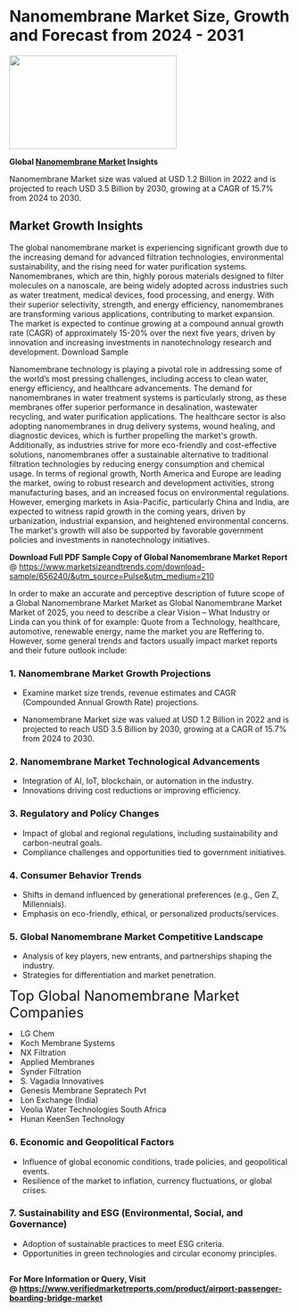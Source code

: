 <H1>Nanomembrane Market Size, Growth and Forecast from 2024 - 2031</H1><img class="aligncenter size-medium wp-image-584254" src="https://thirdeyenews.in/wp-content/uploads/2024/09/Global-Market-Research-300x168.jpeg" alt="" width="300" height="168" /><p><strong>Global&nbsp;<a href="https://www.marketsizeandtrends.com/download-sample/656240/&amp;utm_source=Pulse&amp;utm_medium=210">Nanomembrane Market</a> Insights</strong></p><p>Nanomembrane Market size was valued at USD 1.2 Billion in 2022 and is projected to reach USD 3.5 Billion by 2030, growing at a CAGR of 15.7% from 2024 to 2030.</p><p><h2>Market Growth Insights</h2> <p>The global nanomembrane market is experiencing significant growth due to the increasing demand for advanced filtration technologies, environmental sustainability, and the rising need for water purification systems. Nanomembranes, which are thin, highly porous materials designed to filter molecules on a nanoscale, are being widely adopted across industries such as water treatment, medical devices, food processing, and energy. With their superior selectivity, strength, and energy efficiency, nanomembranes are transforming various applications, contributing to market expansion. The market is expected to continue growing at a compound annual growth rate (CAGR) of approximately 15-20% over the next five years, driven by innovation and increasing investments in nanotechnology research and development. Download Sample </p> <p>Nanomembrane technology is playing a pivotal role in addressing some of the world’s most pressing challenges, including access to clean water, energy efficiency, and healthcare advancements. The demand for nanomembranes in water treatment systems is particularly strong, as these membranes offer superior performance in desalination, wastewater recycling, and water purification applications. The healthcare sector is also adopting nanomembranes in drug delivery systems, wound healing, and diagnostic devices, which is further propelling the market's growth. Additionally, as industries strive for more eco-friendly and cost-effective solutions, nanomembranes offer a sustainable alternative to traditional filtration technologies by reducing energy consumption and chemical usage. In terms of regional growth, North America and Europe are leading the market, owing to robust research and development activities, strong manufacturing bases, and an increased focus on environmental regulations. However, emerging markets in Asia-Pacific, particularly China and India, are expected to witness rapid growth in the coming years, driven by urbanization, industrial expansion, and heightened environmental concerns. The market's growth will also be supported by favorable government policies and investments in nanotechnology initiatives. </p><p><span class=""><strong>Download Full PDF Sample Copy of Global Nanomembrane Market Report</strong> @ <a href="https://www.marketsizeandtrends.com/download-sample/656240/&amp;utm_source=Pulse&amp;utm_medium=210" target="_blank">https://www.marketsizeandtrends.com/download-sample/656240/&amp;utm_source=Pulse&amp;utm_medium=210</a></span></p><p>In order to make an accurate and perceptive description of future scope of a Global&nbsp;Nanomembrane Market Market as Global&nbsp;Nanomembrane Market Market of 2025, you need to describe a clear Vision &ndash; What Industry or Linda can you think of for example: Quote from a Technology, healthcare, automotive, renewable energy, name the market you are Reffering to. However, some general trends and factors usually impact market reports and their future outlook include:</p><h3>1.&nbsp;<strong>Nanomembrane Market Growth Projections</strong></h3><ul><li>Examine market size trends, revenue estimates and CAGR (Compounded Annual Growth Rate) projections.</li><li><p>Nanomembrane Market size was valued at USD 1.2 Billion in 2022 and is projected to reach USD 3.5 Billion by 2030, growing at a CAGR of 15.7% from 2024 to 2030.</p></li></ul><h3>2.&nbsp;<strong>Nanomembrane Market Technological Advancements</strong></h3><ul><li>Integration of AI, IoT, blockchain, or automation in the industry.</li><li>Innovations driving cost reductions or improving efficiency.</li></ul><h3>3.&nbsp;<strong>Regulatory and Policy Changes</strong></h3><ul><li>Impact of global and regional regulations, including sustainability and carbon-neutral goals.</li><li>Compliance challenges and opportunities tied to government initiatives.</li></ul><h3>4.&nbsp;<strong>Consumer Behavior Trends</strong></h3><ul><li>Shifts in demand influenced by generational preferences (e.g., Gen Z, Millennials).</li><li>Emphasis on eco-friendly, ethical, or personalized products/services.</li></ul><h3>5.&nbsp;<strong>Global Nanomembrane Market Competitive Landscape</strong></h3><ul><li>Analysis of key players, new entrants, and partnerships shaping the industry.</li><li>Strategies for differentiation and market penetration.</li></ul><p data-pm-slice="1 1 []"><span style="color: inherit; font-family: inherit; font-size: 25px;">Top Global Nanomembrane Market Companies</span></p><div class="" data-test-id=""><p><li>LG Chem</li><li> Koch Membrane Systems</li><li> NX Filtration</li><li> Applied Membranes</li><li> Synder Filtration</li><li> S. Vagadia Innovatives</li><li> Genesis Membrane Sepratech Pvt</li><li> Lon Exchange (India)</li><li> Veolia Water Technologies South Africa</li><li> Hunan KeenSen Technology</li></p></div><h3>6.&nbsp;<strong>Economic and Geopolitical Factors</strong></h3><ul><li>Influence of global economic conditions, trade policies, and geopolitical events.</li><li>Resilience of the market to inflation, currency fluctuations, or global crises.</li></ul><h3>7.&nbsp;<strong>Sustainability and ESG (Environmental, Social, and Governance)</strong></h3><ul><li>Adoption of sustainable practices to meet ESG criteria.</li><li>Opportunities in green technologies and circular economy principles.</li></ul><h2><strong style="font-size: 14px;">For More Information or Query, Visit @&nbsp;</strong><a style="background-color: #ffffff; font-size: 14px;" href="https://www.marketsizeandtrends.com/report/nanomembrane-market/" target="_blank">https://www.verifiedmarketreports.com/product/airport-passenger-boarding-bridge-market</a></h2>
